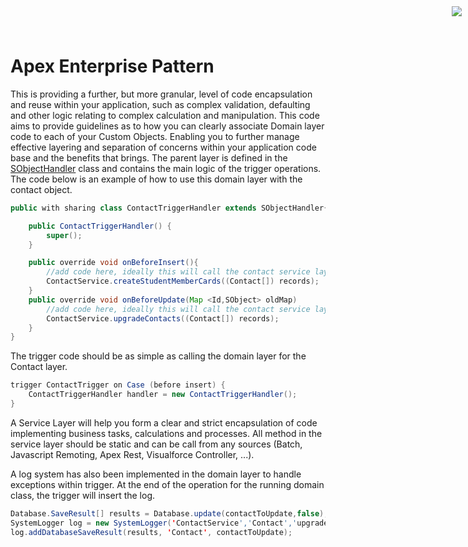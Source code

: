 <div style="text-align:right;top: 10px;position: absolute;right: 10px;" markdown="1">
	<img align="right" src="http://www.smsmt.com/hs-fs/hubfs/SMS_Logo-1.png?t=1490163156935&amp;width=300&amp;name=SMS_Logo-1.png"/>
</div>

# Apex Enterprise Pattern #
This is providing a further, but more granular, level of code encapsulation and reuse within your application, such as complex validation, defaulting and other logic relating to complex calculation and manipulation. This code aims to provide guidelines as to how you can clearly associate Domain layer code to each of your Custom Objects. Enabling you to further manage effective layering and separation of concerns within your application code base and the benefits that brings. The parent layer is defined in the [SObjectHandler](https://github.com/davidbrowaeys/SMS-SFDEV-TOOLKIT/blob/master/Apex%20Enterprise%20Pattern/SObjectHandler.cls) class and contains the main logic of the trigger operations. The code below is an example of how to use this domain layer with the contact object. 
```java
public with sharing class ContactTriggerHandler extends SObjectHandler{

	public ContactTriggerHandler() {
		super();   
	}

	public override void onBeforeInsert(){
		//add code here, ideally this will call the contact service layer
		ContactService.createStudentMemberCards((Contact[]) records);
	}
	public override void onBeforeUpdate(Map <Id,SObject> oldMap) 
		//add code here, ideally this will call the contact service layer
		ContactService.upgradeContacts((Contact[]) records);
	}
}
```
The trigger code should be as simple as calling the domain layer for the Contact layer. 
```java
trigger ContactTrigger on Case (before insert) {
	ContactTriggerHandler handler = new ContactTriggerHandler();
}
```

A Service Layer will help you form a clear and strict encapsulation of code implementing business tasks, calculations and processes. All method in the service layer should be static and can be call from any sources (Batch, Javascript Remoting, Apex Rest, Visualforce Controller, ...). 

A log system has also been implemented in the domain layer to handle exceptions within trigger. At the end of the operation for the running domain class, the trigger will insert the log. 
```java
Database.SaveResult[] results = Database.update(contactToUpdate,false);
SystemLogger log = new SystemLogger('ContactService','Contact','upgradeContact');
log.addDatabaseSaveResult(results, 'Contact', contactToUpdate);
```


